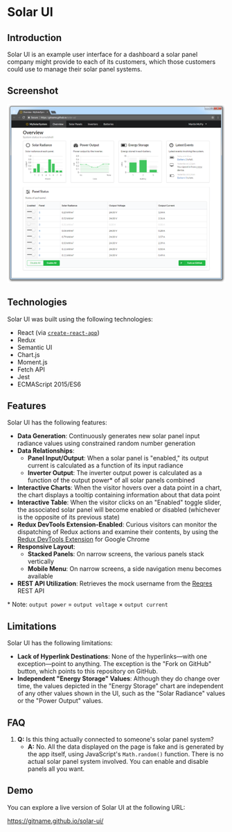 # Solar UI

## Introduction

Solar UI is an example user interface for a dashboard a solar panel company might provide to each of its customers, which those customers could use to manage their solar panel systems.

## Screenshot

![Screenshot](https://github.com/gitname/solar-ui/blob/master/screenshot.png)

## Technologies

Solar UI was built using the following technologies:

* React (via [`create-react-app`](https://github.com/facebookincubator/create-react-app))
* Redux
* Semantic UI
* Chart.js
* Moment.js
* Fetch API
* Jest
* ECMAScript 2015/ES6

## Features

Solar UI has the following features:

* **Data Generation**: Continuously generates new solar panel input radiance values using constrained random number generation 
* **Data Relationships**: 
    * **Panel Input/Output**: When a solar panel is "enabled," its output current is calculated as a function of its input radiance
    * **Inverter Output**: The inverter output power is calculated as a function of the output power* of all solar panels combined
* **Interactive Charts**: When the visitor hovers over a data point in a chart, the chart displays a tooltip containing information about that data point 
* **Interactive Table**: When the visitor clicks on an "Enabled" toggle slider, the associated solar panel will become enabled or disabled (whichever is the opposite of its previous state)
* **Redux DevTools Extension-Enabled**: Curious visitors can monitor the dispatching of Redux actions and examine their contents, by using the [Redux DevTools Extension](https://chrome.google.com/webstore/detail/redux-devtools/lmhkpmbekcpmknklioeibfkpmmfibljd) for Google Chrome   
* **Responsive Layout**: 
    * **Stacked Panels**: On narrow screens, the various panels stack vertically
    * **Mobile Menu**: On narrow screens, a side navigation menu becomes available
* **REST API Utilization**: Retrieves the mock username from the [Reqres](https://reqres.in/) REST API

\* Note: `output power` = `output voltage` × `output current`

## Limitations

Solar UI has the following limitations:

* **Lack of Hyperlink Destinations**: None of the hyperlinks—with one exception—point to anything. The exception is the "Fork on GitHub" button, which points to this repository on GitHub.
* **Independent "Energy Storage" Values**: Although they do change over time, the values depicted in the "Energy Storage" chart are independent of any other values shown in the UI, such as the "Solar Radiance" values or the "Power Output" values.

## FAQ

1. **Q:** Is this thing actually connected to someone's solar panel system?
    * **A:** No. All the data displayed on the page is fake and is generated by the app itself, using JavaScript's `Math.random()` function. There is no actual solar panel system involved. You can enable and disable panels all you want.

## Demo
 
You can explore a live version of Solar UI at the following URL:

https://gitname.github.io/solar-ui/
